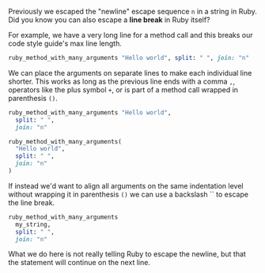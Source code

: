 Previously we escaped the "newline" escape sequence `n` in a string in Ruby. Did you know you can also escape a **line break** in Ruby itself?

For example, we have a very long line for a method call and this breaks our code style guide's max line length.

```ruby
ruby_method_with_many_arguments "Hello world", split: " ", join: "n"
```

We can place the arguments on separate lines to make each individual line shorter. This works as long as the previous line ends with a comma `,`, operators like the plus symbol `+`, or is part of a method call wrapped in parenthesis `()`.

```ruby
ruby_method_with_many_arguments "Hello world",
  split: " ",
  join: "n"

ruby_method_with_many_arguments(
  "Hello world",
  split: " ",
  join: "n"
)
```   

If instead we'd want to align all arguments on the same indentation level without wrapping it in parenthesis `()` we can use a backslash `` to escape the line break.

```ruby
ruby_method_with_many_arguments 
  my_string,
  split: " ",
  join: "n"
```

What we do here is not really telling Ruby to escape the newline, but that the statement will continue on the next line.
